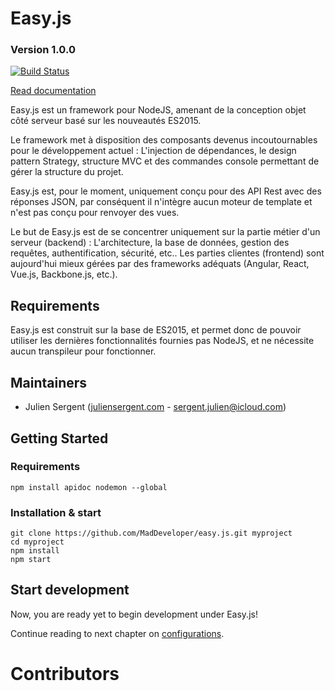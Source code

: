 # Easy.js

### Version 1.0.0
[![Build Status](https://travis-ci.org/MadDeveloper/easy.js.svg?branch=master)](https://travis-ci.org/MadDeveloper/easy.js)

[Read documentation](https://maddeveloper.gitbooks.io/easy-js/content/)

Easy.js est un framework pour NodeJS, amenant de la conception objet côté serveur basé sur les nouveautés ES2015.

Le framework met à disposition des composants devenus incoutournables pour le développement actuel : L'injection de dépendances, le design pattern Strategy, structure MVC et des commandes console permettant de gérer la structure du projet.

Easy.js est, pour le moment, uniquement conçu pour des API Rest avec des réponses JSON, par conséquent il n'intègre aucun moteur de template et n'est pas conçu pour renvoyer des vues.

Le but de Easy.js est de se concentrer uniquement sur la partie métier d'un serveur (backend) : L'architecture, la base de données, gestion des requêtes, authentification, sécurité, etc.. Les parties clientes (frontend) sont aujourd'hui mieux gérées par des frameworks adéquats (Angular, React, Vue.js, Backbone.js, etc.).

## Requirements

Easy.js est construit sur la base de ES2015, et permet donc de pouvoir utiliser les dernières fonctionnalités fournies pas NodeJS, et ne nécessite aucun transpileur pour fonctionner.

## Maintainers

* Julien Sergent ([juliensergent.com](http://juliensergent.com) - <a href="mailto:sergent.julien@icloud.com">sergent.julien@icloud.com</a>)

## Getting Started

### Requirements

```
npm install apidoc nodemon --global
```

### Installation & start

```
git clone https://github.com/MadDeveloper/easy.js.git myproject
cd myproject
npm install
npm start
```

## Start development

Now, you are ready yet to begin development under Easy.js!

Continue reading to next chapter on [configurations](configurations.md).

# Contributors
